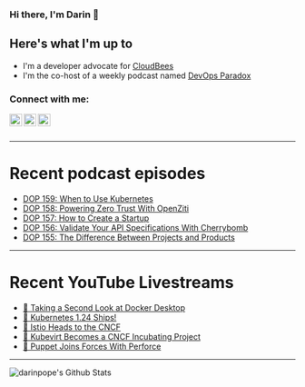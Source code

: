 ### Hi there, I'm Darin 👋

## Here's what I'm up to
- I'm a developer advocate for [CloudBees][cloudbees-website]
- I'm the co-host of a weekly podcast named [DevOps Paradox][dop-website]

### Connect with me:

[<img align="left" alt="darinpope | Twitter" width="22px" src="https://cdn.jsdelivr.net/npm/simple-icons@v3/icons/twitter.svg" />][twitter]
[<img align="left" alt="darinpope | LinkedIn" width="22px" src="https://cdn.jsdelivr.net/npm/simple-icons@v3/icons/linkedin.svg" />][linkedin]
[<img align="left" alt="darinpope | Instagram" width="22px" src="https://cdn.jsdelivr.net/npm/simple-icons@v3/icons/instagram.svg" />][instagram]

<br />
<br />

---

# Recent podcast episodes
<!-- BLOG-POST-LIST:START -->
- [DOP 159: When to Use Kubernetes](https://www.devopsparadox.com/episodes/when-to-use-kubernetes-159/)
- [DOP 158: Powering Zero Trust With OpenZiti](https://www.devopsparadox.com/episodes/powering-zero-trust-with-openziti-158/)
- [DOP 157: How to Create a Startup](https://www.devopsparadox.com/episodes/how-to-create-a-startup-157/)
- [DOP 156: Validate Your API Specifications With Cherrybomb](https://www.devopsparadox.com/episodes/validate-your-api-specifications-with-cherrybomb-156/)
- [DOP 155: The Difference Between Projects and Products](https://www.devopsparadox.com/episodes/the-difference-between-projects-and-products-155/)
<!-- BLOG-POST-LIST:END -->

---

# Recent YouTube Livestreams
<!-- YOUTUBE:START -->
- [🔴 Taking a Second Look at Docker Desktop](https://www.youtube.com/watch?v=3Slc_L2rNMM)
- [🔴 Kubernetes 1.24 Ships!](https://www.youtube.com/watch?v=kLCWi9EOec4)
- [🔴 Istio Heads to the CNCF](https://www.youtube.com/watch?v=ECq0xfVJtQc)
- [🔴 Kubevirt Becomes a CNCF Incubating Project](https://www.youtube.com/watch?v=zbjSL3jsGno)
- [🔴 Puppet Joins Forces With Perforce](https://www.youtube.com/watch?v=PBTXz7djuPQ)
<!-- YOUTUBE:END -->

---

<img align="left" alt="darinpope's Github Stats" src="https://github-readme-stats.codestackr.vercel.app/api?username=darinpope&show_icons=true&hide_border=true" />


[website]: https://www.darinpope.com/
[twitter]: https://twitter.com/darinpope
[youtube]: https://youtube.com/darinpope
[instagram]: https://instagram.com/darinpope
[linkedin]: https://linkedin.com/in/darinpope
[cloudbees-website]: https://www.cloudbees.com/
[dop-website]: https://www.devopsparadox.com/

<!--
**darinpope/darinpope** is a ✨ _special_ ✨ repository because its `README.md` (this file) appears on your GitHub profile.

Here are some ideas to get you started:

- 🔭 I’m currently working on ...
- 🌱 I’m currently learning ...
- 👯 I’m looking to collaborate on ...
- 🤔 I’m looking for help with ...
- 💬 Ask me about ...
- 📫 How to reach me: ...
- 😄 Pronouns: ...
- ⚡ Fun fact: ...
-->
